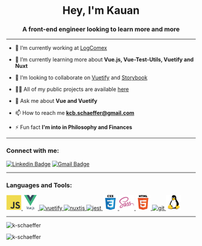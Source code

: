 <h1 align="center">Hey, I'm Kauan</h1>
<h3 align="center">A front-end engineer looking to learn more and more</h3>

---
- 🔭 I’m currently working at [LogComex](https://www.logcomex.com/)

- 🌱 I’m currently learning more about **Vue.js, Vue-Test-Utils, Vuetify and Nuxt**

- 👯 I’m looking to collaborate on [Vuetify](https://github.com/vuetifyjs/vuetify) and [Storybook](https://github.com/storybookjs/storybook)

- 👨‍💻 All of my public projects are available [here](https://github.com/K-Schaeffer?tab=repositories)

- 💬 Ask me about **Vue and Vuetify**

- 📫 How to reach me **kcb.schaeffer@gmail.com**

- ⚡ Fun fact **I'm into in Philosophy and Finances**

---
<h3 align="left">Connect with me:</h3>


[![Linkedin Badge](https://img.shields.io/badge/-LinkedIn-blue?style=flat-square&logo=Linkedin&logoColor=white&link=https://www.linkedin.com/in/k-schaeffer/)](https://www.linkedin.com/in/k-schaeffer/)
[![Gmail Badge](https://img.shields.io/badge/-Gmail-c14438?style=flat-square&logo=Gmail&logoColor=white&link=mailto:kcb.schaeffer@gmail.com)](mailto:kcb.schaeffer@gmail.com)

---
<h3 align="left">Languages and Tools:</h3>
<p align="left"> 
  <a href="https://developer.mozilla.org/en-US/docs/Web/JavaScript" target="_blank"> <img src="https://raw.githubusercontent.com/devicons/devicon/master/icons/javascript/javascript-original.svg" alt="javascript" width="40" height="40"/> </a> 
  <a href="https://vuejs.org/" target="_blank"> <img src="https://raw.githubusercontent.com/devicons/devicon/master/icons/vuejs/vuejs-original-wordmark.svg" alt="vuejs" width="40" height="40"/> </a> 
  <a href="https://vuetifyjs.com/en/" target="_blank"> <img src="https://bestofjs.org/logos/vuetify.svg" alt="vuetify" width="40" height="40"/> </a> 
  <a href="https://nuxtjs.org/" target="_blank"> <img src="https://www.vectorlogo.zone/logos/nuxtjs/nuxtjs-icon.svg" alt="nuxtjs" width="40" height="40"/> </a> 
  <a href="https://jestjs.io" target="_blank"> <img src="https://www.vectorlogo.zone/logos/jestjsio/jestjsio-icon.svg" alt="jest" width="40" height="40"/> </a> 
  <a href="https://www.w3schools.com/css/" target="_blank"> <img src="https://raw.githubusercontent.com/devicons/devicon/master/icons/css3/css3-original-wordmark.svg" alt="css3" width="40" height="40"/> </a> 
  <a href="https://sass-lang.com" target="_blank"> <img src="https://raw.githubusercontent.com/devicons/devicon/master/icons/sass/sass-original.svg" alt="sass" width="40" height="40"/> </a> 
  <a href="https://www.w3.org/html/" target="_blank"> <img src="https://raw.githubusercontent.com/devicons/devicon/master/icons/html5/html5-original-wordmark.svg" alt="html5" width="40" height="40"/> </a>
  <a href="https://git-scm.com/" target="_blank"> <img src="https://www.vectorlogo.zone/logos/git-scm/git-scm-icon.svg" alt="git" width="40" height="40"/> </a> 
  <a href="https://www.linux.org/" target="_blank"> <img src="https://raw.githubusercontent.com/devicons/devicon/master/icons/linux/linux-original.svg" alt="linux" width="40" height="40"/> </a> 
</p>

---
<p>&nbsp;
  <img align="left" src="https://github-readme-stats.vercel.app/api?username=k-schaeffer&show_icons=true&theme=omni&locale=en&hide_border=true" alt="k-schaeffer" />
</p>

<p>
  <img align="left" src="https://github-readme-stats.vercel.app/api/top-langs?username=k-schaeffer&show_icons=true&theme=omni&locale=en&layout=compact&hide_border=true" alt="k-schaeffer" /></p>
  
